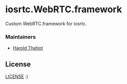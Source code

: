 # iosrtc.WebRTC.framework

Custom WebRTC.framework for iosrtc.

### Maintainers

* [Harold Thetiot](https://sylaps.com)

## License

[LICENSE](./iosrtc.WebRTC.framework/LICENSE.md) :)
